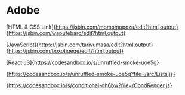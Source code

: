 # Adobe
[HTML & CSS Link]{https://jsbin.com/momomopoza/edit?html,output} {https://jsbin.com/wapufebaro/edit?html,output}

[JavaScript]{https://jsbin.com/tarivumasa/edit?html,output}  {https://jsbin.com/boxotiqeqe/edit?html,output}

[React JS]{https://codesandbox.io/s/unruffled-smoke-uoe5g}

{https://codesandbox.io/s/unruffled-smoke-uoe5g?file=/src/Lists.js}

{https://codesandbox.io/s/conditional-oh6bw?file=/CondRender.js}
